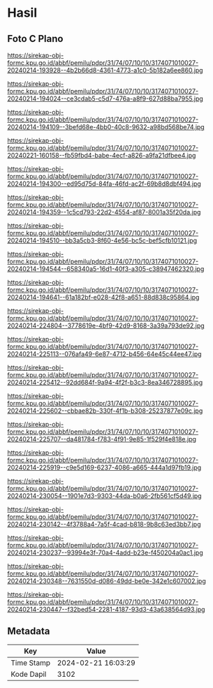 # Hasil

## Foto C Plano

https://sirekap-obj-formc.kpu.go.id/abbf/pemilu/pdpr/31/74/07/10/10/3174071010027-20240214-193928--4b2b66d8-4361-4773-a1c0-5b182a6ee860.jpg

https://sirekap-obj-formc.kpu.go.id/abbf/pemilu/pdpr/31/74/07/10/10/3174071010027-20240214-194024--ce3cdab5-c5d7-476a-a8f9-627d88ba7955.jpg

https://sirekap-obj-formc.kpu.go.id/abbf/pemilu/pdpr/31/74/07/10/10/3174071010027-20240214-194109--3befd68e-4bb0-40c8-9632-a98bd568be74.jpg

https://sirekap-obj-formc.kpu.go.id/abbf/pemilu/pdpr/31/74/07/10/10/3174071010027-20240221-160158--fb59fbd4-babe-4ecf-a826-a9fa21dfbee4.jpg

https://sirekap-obj-formc.kpu.go.id/abbf/pemilu/pdpr/31/74/07/10/10/3174071010027-20240214-194300--ed95d75d-84fa-46fd-ac2f-69b8d8dbf494.jpg

https://sirekap-obj-formc.kpu.go.id/abbf/pemilu/pdpr/31/74/07/10/10/3174071010027-20240214-194359--1c5cd793-22d2-4554-af87-8001a35f20da.jpg

https://sirekap-obj-formc.kpu.go.id/abbf/pemilu/pdpr/31/74/07/10/10/3174071010027-20240214-194510--bb3a5cb3-8f60-4e56-bc5c-bef5cfb10121.jpg

https://sirekap-obj-formc.kpu.go.id/abbf/pemilu/pdpr/31/74/07/10/10/3174071010027-20240214-194544--658340a5-16d1-40f3-a305-c38947462320.jpg

https://sirekap-obj-formc.kpu.go.id/abbf/pemilu/pdpr/31/74/07/10/10/3174071010027-20240214-194641--61a182bf-e028-42f8-a651-88d838c95864.jpg

https://sirekap-obj-formc.kpu.go.id/abbf/pemilu/pdpr/31/74/07/10/10/3174071010027-20240214-224804--3778619e-4bf9-42d9-8168-3a39a793de92.jpg

https://sirekap-obj-formc.kpu.go.id/abbf/pemilu/pdpr/31/74/07/10/10/3174071010027-20240214-225113--076afa49-6e87-4712-b456-64e45c44ee47.jpg

https://sirekap-obj-formc.kpu.go.id/abbf/pemilu/pdpr/31/74/07/10/10/3174071010027-20240214-225412--92dd684f-9a94-4f2f-b3c3-8ea346728895.jpg

https://sirekap-obj-formc.kpu.go.id/abbf/pemilu/pdpr/31/74/07/10/10/3174071010027-20240214-225602--cbbae82b-330f-4f1b-b308-25237877e09c.jpg

https://sirekap-obj-formc.kpu.go.id/abbf/pemilu/pdpr/31/74/07/10/10/3174071010027-20240214-225707--da481784-f783-4f91-9e85-1f529f4e818e.jpg

https://sirekap-obj-formc.kpu.go.id/abbf/pemilu/pdpr/31/74/07/10/10/3174071010027-20240214-225919--c9e5d169-6237-4086-a665-444a1d97fb19.jpg

https://sirekap-obj-formc.kpu.go.id/abbf/pemilu/pdpr/31/74/07/10/10/3174071010027-20240214-230054--1901e7d3-9303-44da-b0a6-2fb561cf5d49.jpg

https://sirekap-obj-formc.kpu.go.id/abbf/pemilu/pdpr/31/74/07/10/10/3174071010027-20240214-230142--4f3788a4-7a5f-4cad-b818-9b8c63ed3bb7.jpg

https://sirekap-obj-formc.kpu.go.id/abbf/pemilu/pdpr/31/74/07/10/10/3174071010027-20240214-230237--93994e3f-70a4-4add-b23e-f450204a0ac1.jpg

https://sirekap-obj-formc.kpu.go.id/abbf/pemilu/pdpr/31/74/07/10/10/3174071010027-20240214-230348--7631550d-d086-49dd-be0e-342e1c607002.jpg

https://sirekap-obj-formc.kpu.go.id/abbf/pemilu/pdpr/31/74/07/10/10/3174071010027-20240214-230447--f32bed54-2281-4187-93d3-43a638564d93.jpg


## Metadata

| Key        | Value               |
| ---------- | ------------------- |
| Time Stamp | 2024-02-21 16:03:29 |
| Kode Dapil | 3102                |



